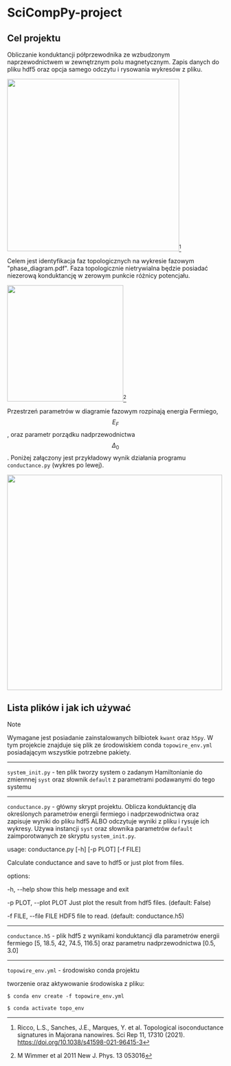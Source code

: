 # SciCompPy-project

## Cel projektu
Obliczanie konduktancji półprzewodnika ze wzbudzonym naprzewodnictwem w zewnętrznym polu magnetycznym. Zapis danych do pliku hdf5 oraz opcja samego odczytu i rysowania wykresów z pliku. 

<img src="https://github.com/user-attachments/assets/9385b1fd-b725-4230-a4d3-c59e726f4dbf" width="400">[^1]

[^1]: Ricco, L.S., Sanches, J.E., Marques, Y. et al. Topological isoconductance signatures in Majorana nanowires. Sci Rep 11, 17310 (2021). https://doi.org/10.1038/s41598-021-96415-3

Celem jest identyfikacja faz topologicznych na wykresie fazowym "phase_diagram.pdf". Faza topologicznie nietrywialna będzie posiadać niezerową konduktancję w zerowym punkcie różnicy potencjału.

<img src="https://github.com/user-attachments/assets/fda7bad9-653f-4369-b97d-5b7751b6641b" width="270">[^2]

[^2]: M Wimmer et al 2011 New J. Phys. 13 053016

Przestrzeń parametrów w diagramie fazowym rozpinają energia Fermiego, $$E_F$$, oraz parametr porządku nadprzewodnictwa $$\Delta_0$$. Poniżej 
załączony jest przykładowy wynik działania programu `conductance.py` (wykres po lewej).

<img src="https://github.com/user-attachments/assets/7c605683-eb35-4d0c-9689-c5c99cc84d2e" width="500">

## Lista plików i jak ich używać
> [!NOTE]
> Wymagane jest posiadanie zainstalowanych bilbiotek `kwant` oraz `h5py`. W tym projekcie znajduje się plik ze środowiskiem conda `topowire_env.yml` posiadającym wszystkie potrzebne pakiety.


___

`system_init.py` - ten plik tworzy system o zadanym Hamiltonianie do zmiennnej `syst` oraz słownik `default` z parametrami podawanymi do tego systemu 

___

`conductance.py` - główny skrypt projektu. Oblicza konduktancję dla określonych parametrów energii fermiego i nadprzewodnictwa oraz zapisuje wyniki do pliku hdf5 ALBO odczytuje wyniki z pliku i rysuje ich wykresy. Używa instancji `syst` oraz słownika parametrów `default` zaimporotwanych ze skryptu `system_init.py`.

usage: conductance.py [-h] [-p PLOT] [-f FILE]


Calculate conductance and save to hdf5 or just plot from files.


options:

  -h, --help            show this help message and exit
  
  -p PLOT, --plot PLOT  Just plot the result from hdf5 files. (default: False)
  
  -f FILE, --file FILE  HDF5 file to read. (default: conductance.h5)
 
___
 
`conductance.h5` - plik hdf5 z wynikami konduktancji dla parametrów energii fermiego [5, 18.5, 42, 74.5, 116.5] oraz parametru nadprzewodnictwa [0.5, 3.0]

___

`topowire_env.yml` - środowisko conda projektu

tworzenie oraz aktywowanie środowiska z pliku: 
 
 `$ conda env create -f topowire_env.yml`
 
  `$ conda activate topo_env`

